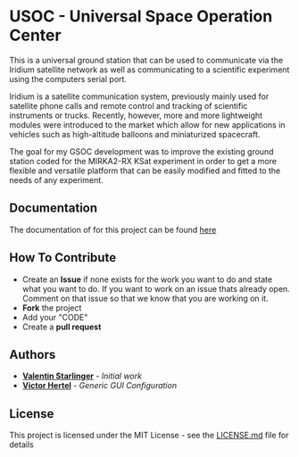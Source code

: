 # USOC - Universal Space Operation Center

This is a universal ground station that can be used to communicate via the Iridium satellite network as well as communicating to a scientific experiment using the computers serial port. 

Iridium is a satellite communication system, previously mainly used for satellite phone calls and remote control and tracking of scientific instruments or trucks. Recently, however, more and more lightweight modules were introduced to the market which allow for new applications in vehicles such as high-altitude balloons and miniaturized spacecraft.

The goal for my GSOC development was to improve the existing ground station coded for the MIRKA2-RX KSat experiment in order to get a more flexible and versatile platform that can be easily modified and fitted to the needs of any experiment.

## Documentation

The documentation of for this project can be found [here](https://github.com/aerospaceresearch/Universal-Space-Operations-Center/wiki)

## How To Contribute
-   Create an **Issue** if none exists for the work you want to do and state what you want to do. If you want to work on an issue thats already open. Comment on that issue so that we know that you are working on it.
-   **Fork** the project
-   Add your "CODE"
-   Create a **pull request**

## Authors

* **[Valentin Starlinger](https://github.com/vstarlinger)** - *Initial work*
* **[Victor Hertel](https://github.com/vhertel)** - *Generic GUI Configuration*


## License

This project is licensed under the MIT License - see the [LICENSE.md](LICENSE.md) file for details

